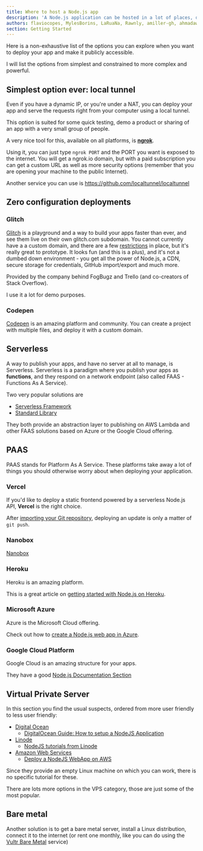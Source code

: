 ```yaml
---
title: Where to host a Node.js app
description: 'A Node.js application can be hosted in a lot of places, depending on your needs. This is a list of all the various options you have at your disposal'
authors: flaviocopes, MylesBorins, LaRuaNa, Rawnly, amiller-gh, ahmadawais
section: Getting Started
---
```


Here is a non-exhaustive list of the options you can explore when you want to deploy your app and make it publicly accessible.

I will list the options from simplest and constrained to more complex and powerful.

## Simplest option ever: local tunnel

Even if you have a dynamic IP, or you're under a NAT, you can deploy your app and serve the requests right from your computer using a local tunnel.

This option is suited for some quick testing, demo a product or sharing of an app with a very small group of people.

A very nice tool for this, available on all platforms, is [**ngrok**](https://ngrok.com/).

Using it, you can just type `ngrok PORT` and the PORT you want is exposed to the internet. You will get a ngrok.io domain, but with a paid subscription you can get a custom URL as well as more security options (remember that you are opening your machine to the public Internet).

Another service you can use is <https://github.com/localtunnel/localtunnel>

## Zero configuration deployments

### Glitch

[Glitch](https://glitch.com) is a playground and a way to build your apps faster than ever, and see them live on their own glitch.com subdomain. You cannot currently have a a custom domain, and there are a few [restrictions](https://glitch.com/faq#restrictions) in place, but it's really great to prototype. It looks fun (and this is a plus), and it's not a dumbed down environment - you get all the power of Node.js, a CDN, secure storage for credentials, GitHub import/export and much more.

Provided by the company behind FogBugz and Trello (and co-creators of Stack Overflow).

I use it a lot for demo purposes.

### Codepen

[Codepen](https://codepen.io) is an amazing platform and community. You can create a project with multiple files, and deploy it with a custom domain.

## Serverless

A way to publish your apps, and have no server at all to manage, is Serverless. Serverless is a paradigm where you publish your apps as **functions**, and they respond on a network endpoint (also called FAAS - Functions As A Service).

Two very popular solutions are

* [Serverless Framework](https://serverless.com/framework/docs/)
* [Standard Library](https://stdlib.com/)

They both provide an abstraction layer to publishing on AWS Lambda and other FAAS solutions based on Azure or the Google Cloud offering.

## PAAS

PAAS stands for Platform As A Service. These platforms take away a lot of things you should otherwise worry about when deploying your application.

### Vercel

If you'd like to deploy a static frontend powered by a serverless Node.js API, **Vercel** is the right choice.

After [importing your Git repository](https://vercel.com/import), deploying an update is only a matter of `git push`.

### Nanobox

[Nanobox](https://nanobox.io)

### Heroku

Heroku is an amazing platform.

This is a great article on [getting started with Node.js on Heroku](https://devcenter.heroku.com/articles/getting-started-with-nodejs).

### Microsoft Azure

Azure is the Microsoft Cloud offering.

Check out how to [create a Node.js web app in Azure](https://docs.microsoft.com/azure/app-service/app-service-web-get-started-nodejs).

### Google Cloud Platform

Google Cloud is an amazing structure for your apps.

They have a good [Node.js Documentation Section](https://cloud.google.com/node/)

## Virtual Private Server

In this section you find the usual suspects, ordered from more user friendly to less user friendly:

* [Digital Ocean](https://www.digitalocean.com)
  * [DigitalOcean Guide: How to setup a NodeJS Application](https://www.digitalocean.com/community/tutorials/how-to-set-up-a-node-js-application-for-production-on-ubuntu-16-04)
* [Linode](https://www.linode.com/)
  * [NodeJS tutorials from Linode](https://www.linode.com/docs/development/nodejs/)
* [Amazon Web Services](https://aws.amazon.com)
  * [Deploy a NodeJS WebApp on AWS](https://aws.amazon.com/en/getting-started/projects/deploy-nodejs-web-app/)

Since they provide an empty Linux machine on which you can work, there is no specific tutorial for these.

There are lots more options in the VPS category, those are just some of the most popular.

## Bare metal

Another solution is to get a bare metal server, install a Linux distribution, connect it to the internet (or rent one monthly, like you can do using the [Vultr Bare Metal](https://www.vultr.com/pricing/baremetal/) service)
